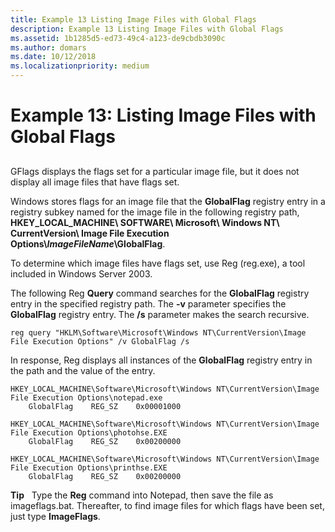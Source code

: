 ```yaml
---
title: Example 13 Listing Image Files with Global Flags
description: Example 13 Listing Image Files with Global Flags
ms.assetid: 1b1285d5-ed73-49c4-a123-de9cbdb3090c
ms.author: domars
ms.date: 10/12/2018
ms.localizationpriority: medium
---
```


# Example 13: Listing Image Files with Global Flags


## <span id="ddk_example_13___listing_image_files_with_global_flags_dtools"></span><span id="DDK_EXAMPLE_13___LISTING_IMAGE_FILES_WITH_GLOBAL_FLAGS_DTOOLS"></span>


GFlags displays the flags set for a particular image file, but it does not display all image files that have flags set.

Windows stores flags for an image file that the **GlobalFlag** registry entry in a registry subkey named for the image file in the following registry path, **HKEY\_LOCAL\_MACHINE\\ SOFTWARE\\ Microsoft\\ Windows NT\\ CurrentVersion\\ Image File Execution Options\\*ImageFileName*\\GlobalFlag**.

To determine which image files have flags set, use Reg (reg.exe), a tool included in Windows Server 2003.

The following Reg **Query** command searches for the **GlobalFlag** registry entry in the specified registry path. The **-v** parameter specifies the **GlobalFlag** registry entry. The **/s** parameter makes the search recursive.

```console
reg query "HKLM\Software\Microsoft\Windows NT\CurrentVersion\Image File Execution Options" /v GlobalFlag /s
```

In response, Reg displays all instances of the **GlobalFlag** registry entry in the path and the value of the entry.

```console
HKEY_LOCAL_MACHINE\Software\Microsoft\Windows NT\CurrentVersion\Image File Execution Options\notepad.exe
    GlobalFlag    REG_SZ    0x00001000

HKEY_LOCAL_MACHINE\Software\Microsoft\Windows NT\CurrentVersion\Image File Execution Options\photohse.EXE
    GlobalFlag    REG_SZ    0x00200000

HKEY_LOCAL_MACHINE\Software\Microsoft\Windows NT\CurrentVersion\Image File Execution Options\printhse.EXE
    GlobalFlag    REG_SZ    0x00200000
```

**Tip**   Type the **Reg** command into Notepad, then save the file as imageflags.bat. Thereafter, to find image files for which flags have been set, just type **ImageFlags**.

 

 

 





